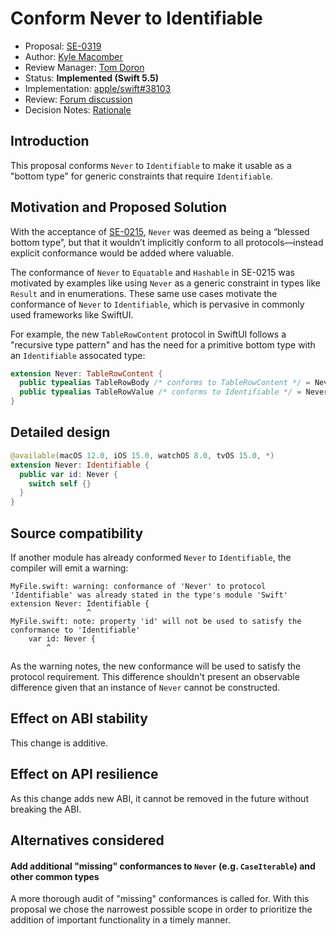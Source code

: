 # Conform Never to Identifiable

* Proposal: [SE-0319](0319-never-identifiable.md)
* Author: [Kyle Macomber](https://github.com/kylemacomber)
* Review Manager: [Tom Doron](https://github.com/tomerd)
* Status: **Implemented (Swift 5.5)**
* Implementation: [apple/swift#38103](https://github.com/apple/swift/pull/38103)
* Review: [Forum discussion](https://forums.swift.org/t/se-0319-never-as-identifiable/50246)
* Decision Notes: [Rationale](https://forums.swift.org/t/accepted-se-0319-never-as-identifiable/50473)

## Introduction

This proposal conforms `Never` to `Identifiable` to make it usable as a "bottom type" for generic constraints that require `Identifiable`.

## Motivation and Proposed Solution

With the acceptance of [SE-0215](https://github.com/swiftlang/swift-evolution/blob/main/proposals/0215-conform-never-to-hashable-and-equatable.md), `Never` was deemed as being a “blessed bottom type”, but that it wouldn’t implicitly conform to all protocols—instead explicit conformance would be added where valuable.

The conformance of `Never` to `Equatable` and `Hashable` in SE-0215 was motivated by examples like using `Never` as a generic constraint in types like `Result` and in enumerations. These same use cases motivate the conformance of `Never` to `Identifiable`, which is pervasive in commonly used frameworks like SwiftUI.

For example, the new `TableRowContent` protocol in SwiftUI follows a "recursive type pattern" and has the need for a primitive bottom type with an `Identifiable` assocated type:

```swift
extension Never: TableRowContent {
  public typealias TableRowBody /* conforms to TableRowContent */ = Never
  public typealias TableRowValue /* conforms to Identifiable */ = Never
}
```

## Detailed design

```swift
@available(macOS 12.0, iOS 15.0, watchOS 8.0, tvOS 15.0, *)
extension Never: Identifiable {
  public var id: Never {
    switch self {}
  }
}
```

## Source compatibility

If another module has already conformed `Never` to `Identifiable`, the compiler will emit a warning:

```
MyFile.swift: warning: conformance of 'Never' to protocol 'Identifiable' was already stated in the type's module 'Swift'
extension Never: Identifiable { 
                 ^
MyFile.swift: note: property 'id' will not be used to satisfy the conformance to 'Identifiable'
    var id: Never {
        ^
```

As the warning notes, the new conformance will be used to satisfy the protocol requirement. This difference shouldn't present an observable difference given that an instance of `Never` cannot be constructed.

## Effect on ABI stability

This change is additive.

## Effect on API resilience

As this change adds new ABI, it cannot be removed in the future without breaking the ABI.

## Alternatives considered

#### Add additional "missing" conformances to `Never` (e.g. `CaseIterable`) and other common types

A more thorough audit of "missing" conformances is called for. With this proposal we chose the narrowest possible scope in order to prioritize the addition of important functionality in a timely manner.
